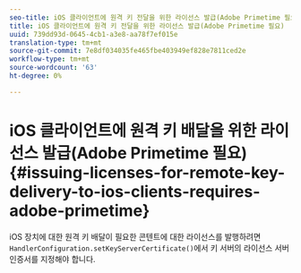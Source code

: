 ```yaml
---
seo-title: iOS 클라이언트에 원격 키 전달을 위한 라이선스 발급(Adobe Primetime 필요)
title: iOS 클라이언트에 원격 키 전달을 위한 라이선스 발급(Adobe Primetime 필요)
uuid: 739dd93d-0645-4cb1-a3e8-aa78f7ef015e
translation-type: tm+mt
source-git-commit: 7e8df034035fe465fbe403949ef828e7811ced2e
workflow-type: tm+mt
source-wordcount: '63'
ht-degree: 0%

---
```



# iOS 클라이언트에 원격 키 배달을 위한 라이선스 발급(Adobe Primetime 필요){#issuing-licenses-for-remote-key-delivery-to-ios-clients-requires-adobe-primetime}

iOS 장치에 대한 원격 키 배달이 필요한 콘텐트에 대한 라이선스를 발행하려면 `HandlerConfiguration.setKeyServerCertificate()`에서 키 서버의 라이선스 서버 인증서를 지정해야 합니다.
